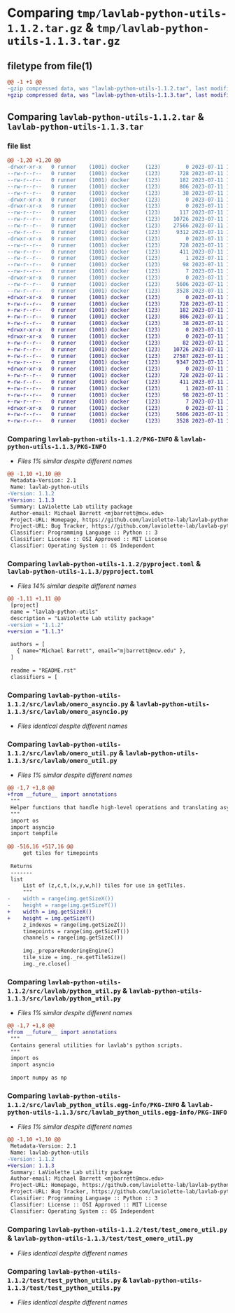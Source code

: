 # Comparing `tmp/lavlab-python-utils-1.1.2.tar.gz` & `tmp/lavlab-python-utils-1.1.3.tar.gz`

## filetype from file(1)

```diff
@@ -1 +1 @@
-gzip compressed data, was "lavlab-python-utils-1.1.2.tar", last modified: Tue Jul 11 12:58:40 2023, max compression
+gzip compressed data, was "lavlab-python-utils-1.1.3.tar", last modified: Tue Jul 11 14:49:03 2023, max compression
```

## Comparing `lavlab-python-utils-1.1.2.tar` & `lavlab-python-utils-1.1.3.tar`

### file list

```diff
@@ -1,20 +1,20 @@
-drwxr-xr-x   0 runner    (1001) docker     (123)        0 2023-07-11 12:58:40.790101 lavlab-python-utils-1.1.2/
--rw-r--r--   0 runner    (1001) docker     (123)      728 2023-07-11 12:58:40.790101 lavlab-python-utils-1.1.2/PKG-INFO
--rw-r--r--   0 runner    (1001) docker     (123)      182 2023-07-11 12:58:29.000000 lavlab-python-utils-1.1.2/README.rst
--rw-r--r--   0 runner    (1001) docker     (123)      806 2023-07-11 12:58:29.000000 lavlab-python-utils-1.1.2/pyproject.toml
--rw-r--r--   0 runner    (1001) docker     (123)       38 2023-07-11 12:58:40.790101 lavlab-python-utils-1.1.2/setup.cfg
-drwxr-xr-x   0 runner    (1001) docker     (123)        0 2023-07-11 12:58:40.790101 lavlab-python-utils-1.1.2/src/
-drwxr-xr-x   0 runner    (1001) docker     (123)        0 2023-07-11 12:58:40.790101 lavlab-python-utils-1.1.2/src/lavlab/
--rw-r--r--   0 runner    (1001) docker     (123)      117 2023-07-11 12:58:29.000000 lavlab-python-utils-1.1.2/src/lavlab/__init__.py
--rw-r--r--   0 runner    (1001) docker     (123)    10726 2023-07-11 12:58:29.000000 lavlab-python-utils-1.1.2/src/lavlab/omero_asyncio.py
--rw-r--r--   0 runner    (1001) docker     (123)    27566 2023-07-11 12:58:29.000000 lavlab-python-utils-1.1.2/src/lavlab/omero_util.py
--rw-r--r--   0 runner    (1001) docker     (123)     9312 2023-07-11 12:58:29.000000 lavlab-python-utils-1.1.2/src/lavlab/python_util.py
-drwxr-xr-x   0 runner    (1001) docker     (123)        0 2023-07-11 12:58:40.790101 lavlab-python-utils-1.1.2/src/lavlab_python_utils.egg-info/
--rw-r--r--   0 runner    (1001) docker     (123)      728 2023-07-11 12:58:40.000000 lavlab-python-utils-1.1.2/src/lavlab_python_utils.egg-info/PKG-INFO
--rw-r--r--   0 runner    (1001) docker     (123)      411 2023-07-11 12:58:40.000000 lavlab-python-utils-1.1.2/src/lavlab_python_utils.egg-info/SOURCES.txt
--rw-r--r--   0 runner    (1001) docker     (123)        1 2023-07-11 12:58:40.000000 lavlab-python-utils-1.1.2/src/lavlab_python_utils.egg-info/dependency_links.txt
--rw-r--r--   0 runner    (1001) docker     (123)       98 2023-07-11 12:58:40.000000 lavlab-python-utils-1.1.2/src/lavlab_python_utils.egg-info/requires.txt
--rw-r--r--   0 runner    (1001) docker     (123)        7 2023-07-11 12:58:40.000000 lavlab-python-utils-1.1.2/src/lavlab_python_utils.egg-info/top_level.txt
-drwxr-xr-x   0 runner    (1001) docker     (123)        0 2023-07-11 12:58:40.790101 lavlab-python-utils-1.1.2/test/
--rw-r--r--   0 runner    (1001) docker     (123)     5606 2023-07-11 12:58:29.000000 lavlab-python-utils-1.1.2/test/test_omero_util.py
--rw-r--r--   0 runner    (1001) docker     (123)     3528 2023-07-11 12:58:29.000000 lavlab-python-utils-1.1.2/test/test_python_utils.py
+drwxr-xr-x   0 runner    (1001) docker     (123)        0 2023-07-11 14:49:03.221859 lavlab-python-utils-1.1.3/
+-rw-r--r--   0 runner    (1001) docker     (123)      728 2023-07-11 14:49:03.217859 lavlab-python-utils-1.1.3/PKG-INFO
+-rw-r--r--   0 runner    (1001) docker     (123)      182 2023-07-11 14:48:50.000000 lavlab-python-utils-1.1.3/README.rst
+-rw-r--r--   0 runner    (1001) docker     (123)      806 2023-07-11 14:48:50.000000 lavlab-python-utils-1.1.3/pyproject.toml
+-rw-r--r--   0 runner    (1001) docker     (123)       38 2023-07-11 14:49:03.221859 lavlab-python-utils-1.1.3/setup.cfg
+drwxr-xr-x   0 runner    (1001) docker     (123)        0 2023-07-11 14:49:03.217859 lavlab-python-utils-1.1.3/src/
+drwxr-xr-x   0 runner    (1001) docker     (123)        0 2023-07-11 14:49:03.217859 lavlab-python-utils-1.1.3/src/lavlab/
+-rw-r--r--   0 runner    (1001) docker     (123)       82 2023-07-11 14:48:50.000000 lavlab-python-utils-1.1.3/src/lavlab/__init__.py
+-rw-r--r--   0 runner    (1001) docker     (123)    10726 2023-07-11 14:48:50.000000 lavlab-python-utils-1.1.3/src/lavlab/omero_asyncio.py
+-rw-r--r--   0 runner    (1001) docker     (123)    27587 2023-07-11 14:48:50.000000 lavlab-python-utils-1.1.3/src/lavlab/omero_util.py
+-rw-r--r--   0 runner    (1001) docker     (123)     9347 2023-07-11 14:48:50.000000 lavlab-python-utils-1.1.3/src/lavlab/python_util.py
+drwxr-xr-x   0 runner    (1001) docker     (123)        0 2023-07-11 14:49:03.217859 lavlab-python-utils-1.1.3/src/lavlab_python_utils.egg-info/
+-rw-r--r--   0 runner    (1001) docker     (123)      728 2023-07-11 14:49:03.000000 lavlab-python-utils-1.1.3/src/lavlab_python_utils.egg-info/PKG-INFO
+-rw-r--r--   0 runner    (1001) docker     (123)      411 2023-07-11 14:49:03.000000 lavlab-python-utils-1.1.3/src/lavlab_python_utils.egg-info/SOURCES.txt
+-rw-r--r--   0 runner    (1001) docker     (123)        1 2023-07-11 14:49:03.000000 lavlab-python-utils-1.1.3/src/lavlab_python_utils.egg-info/dependency_links.txt
+-rw-r--r--   0 runner    (1001) docker     (123)       98 2023-07-11 14:49:03.000000 lavlab-python-utils-1.1.3/src/lavlab_python_utils.egg-info/requires.txt
+-rw-r--r--   0 runner    (1001) docker     (123)        7 2023-07-11 14:49:03.000000 lavlab-python-utils-1.1.3/src/lavlab_python_utils.egg-info/top_level.txt
+drwxr-xr-x   0 runner    (1001) docker     (123)        0 2023-07-11 14:49:03.217859 lavlab-python-utils-1.1.3/test/
+-rw-r--r--   0 runner    (1001) docker     (123)     5606 2023-07-11 14:48:50.000000 lavlab-python-utils-1.1.3/test/test_omero_util.py
+-rw-r--r--   0 runner    (1001) docker     (123)     3528 2023-07-11 14:48:50.000000 lavlab-python-utils-1.1.3/test/test_python_utils.py
```

### Comparing `lavlab-python-utils-1.1.2/PKG-INFO` & `lavlab-python-utils-1.1.3/PKG-INFO`

 * *Files 1% similar despite different names*

```diff
@@ -1,10 +1,10 @@
 Metadata-Version: 2.1
 Name: lavlab-python-utils
-Version: 1.1.2
+Version: 1.1.3
 Summary: LaViolette Lab utility package
 Author-email: Michael Barrett <mjbarrett@mcw.edu>
 Project-URL: Homepage, https://github.com/laviolette-lab/lavlab-python-utils
 Project-URL: Bug Tracker, https://github.com/laviolette-lab/lavlab-python-utils/issues
 Classifier: Programming Language :: Python :: 3
 Classifier: License :: OSI Approved :: MIT License
 Classifier: Operating System :: OS Independent
```

### Comparing `lavlab-python-utils-1.1.2/pyproject.toml` & `lavlab-python-utils-1.1.3/pyproject.toml`

 * *Files 14% similar despite different names*

```diff
@@ -1,11 +1,11 @@
 [project]
 name = "lavlab-python-utils"
 description = "LaViolette Lab utility package"
-version = "1.1.2"
+version = "1.1.3"
 
 authors = [
   { name="Michael Barrett", email="mjbarrett@mcw.edu" },
 ]
 
 readme = "README.rst"
 classifiers = [
```

### Comparing `lavlab-python-utils-1.1.2/src/lavlab/omero_asyncio.py` & `lavlab-python-utils-1.1.3/src/lavlab/omero_asyncio.py`

 * *Files identical despite different names*

### Comparing `lavlab-python-utils-1.1.2/src/lavlab/omero_util.py` & `lavlab-python-utils-1.1.3/src/lavlab/omero_util.py`

 * *Files 1% similar despite different names*

```diff
@@ -1,7 +1,8 @@
+from __future__ import annotations
 """
 Helper functions that handle high-level operations and translating asynchronous requests for easy development.
 """
 import os
 import asyncio
 import tempfile
 
@@ -516,16 +517,16 @@
     get tiles for timepoints
 
 Returns
 -------
 list
     List of (z,c,t,(x,y,w,h)) tiles for use in getTiles.
     """
-    width = range(img.getSizeX())
-    height = range(img.getSizeY())
+    width = img.getSizeX()
+    height = img.getSizeY()
     z_indexes = range(img.getSizeZ())
     timepoints = range(img.getSizeT())
     channels = range(img.getSizeC())
 
     img._prepareRenderingEngine()
     tile_size = img._re.getTileSize()
     img._re.close()
```

### Comparing `lavlab-python-utils-1.1.2/src/lavlab/python_util.py` & `lavlab-python-utils-1.1.3/src/lavlab/python_util.py`

 * *Files 1% similar despite different names*

```diff
@@ -1,7 +1,8 @@
+from __future__ import annotations
 """
 Contains general utilities for lavlab's python scripts.
 """
 import os
 import asyncio
 
 import numpy as np
```

### Comparing `lavlab-python-utils-1.1.2/src/lavlab_python_utils.egg-info/PKG-INFO` & `lavlab-python-utils-1.1.3/src/lavlab_python_utils.egg-info/PKG-INFO`

 * *Files 1% similar despite different names*

```diff
@@ -1,10 +1,10 @@
 Metadata-Version: 2.1
 Name: lavlab-python-utils
-Version: 1.1.2
+Version: 1.1.3
 Summary: LaViolette Lab utility package
 Author-email: Michael Barrett <mjbarrett@mcw.edu>
 Project-URL: Homepage, https://github.com/laviolette-lab/lavlab-python-utils
 Project-URL: Bug Tracker, https://github.com/laviolette-lab/lavlab-python-utils/issues
 Classifier: Programming Language :: Python :: 3
 Classifier: License :: OSI Approved :: MIT License
 Classifier: Operating System :: OS Independent
```

### Comparing `lavlab-python-utils-1.1.2/test/test_omero_util.py` & `lavlab-python-utils-1.1.3/test/test_omero_util.py`

 * *Files identical despite different names*

### Comparing `lavlab-python-utils-1.1.2/test/test_python_utils.py` & `lavlab-python-utils-1.1.3/test/test_python_utils.py`

 * *Files identical despite different names*

